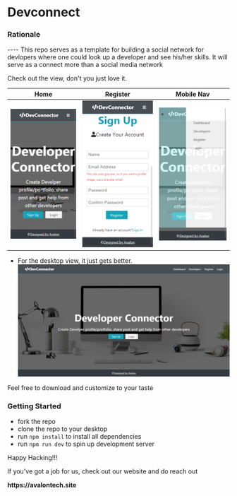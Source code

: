 # Devconnect

### Rationale
  ---- This repo serves as a template for building a social network for devlopers where one could look up a developer and see his/her skills. It will serve as a connect more than a social media network


Check out the view, don't you just love it.

Home|Register|Mobile Nav
-----|------|-----
![image](https://github.com/Lihemen/devconnect/blob/master/public/images/app-image/home-mobile.png)| ![image2](https://github.com/Lihemen/devconnect/blob/master/public/images/app-image/register-mobile.png)| ![image3](https://github.com/Lihemen/devconnect/blob/master/public/images/app-image/menu-mobile.png)


- For the desktop view, it just gets better.
![image4](https://github.com/Lihemen/devconnect/blob/master/public/images/app-image/home.png)

Feel free to download and customize to your taste

### Getting Started

- fork the repo
- clone the repo to your desktop
- run ```npm install``` to install all dependencies
- run ```npm run dev``` to spin up development server


Happy Hacking!!!


If you've got a job for us, check out our website and do reach out

__https://avalontech.site__
